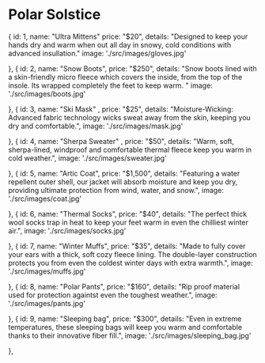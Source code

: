 # Polar Solstice

{
          id: 1,
          name: "Ultra Mittens"
		  price: "$20",
		  details: "Designed to keep your hands dry and warm when out all day in snowy, cold conditions with advanced insullation."
          image: './src/images/gloves.jpg'
      
},
{
          id: 2,
          name: "Snow Boots",
		  price: "$250",
		  details: "Snow boots lined with a skin-friendly micro fleece which covers the inside, from the top of the insole. Its wrapped completely the feet to keep warm. "
          image: './src/images/boots.jpg'
      
},
{
          id: 3,
          name: "Ski Mask" ,
		  price: "$25",
		  details: "Moisture-Wicking: Advanced fabric technology wicks sweat away from the skin, keeping you dry and comfortable.",
          image: './src/images/mask.jpg'
      
},
{
          id: 4,
          name: "Sherpa Sweater" ,
		  price: "$50",
		  details: "Warm, soft, sherpa-lined, windproof and comfortable thermal fleece keep you warm in cold weather.",
          image: './src/images/sweater.jpg'
      
},
{
          id: 5,
          name: "Artic Coat",
		  price: "$1,500",
		  details: "Featuring a water repellent outer shell, our jacket will absorb moisture and keep you dry, providing ultimate protection from wind, water, and snow.",
          image: './src/images/coat.jpg'
      
},
{
          id: 6,
          name: "Thermal Socks",
		  price: "$40",
		  details: "The perfect thick wool socks trap in heat to keep your feet warm in even the chilliest winter air.",
          image: './src/images/socks.jpg'
      
},
{
          id: 7,
          name: "Winter Muffs",
		  price: "$35",
		  details: "Made to fully cover your ears with a thick, soft cozy fleece lining. The double-layer construction protects you from even the coldest winter days with extra warmth.",
          image: './src/images/muffs.jpg'
      
},
{
          id: 8,
          name: "Polar Pants",
		  price: "$160",
		  details: "Rip proof material used for protection againtst even the toughest weather.",
          image: './src/images/pants.jpg'
      
},
{
          id: 9,
          name: "Sleeping bag",
		  price: "$300",
		  details: "Even in extreme temperatures, these sleeping bags will keep you warm and comfortable thanks to their innovative fiber fill.",
          image: './src/images/sleeping_bag.jpg'
      
},
